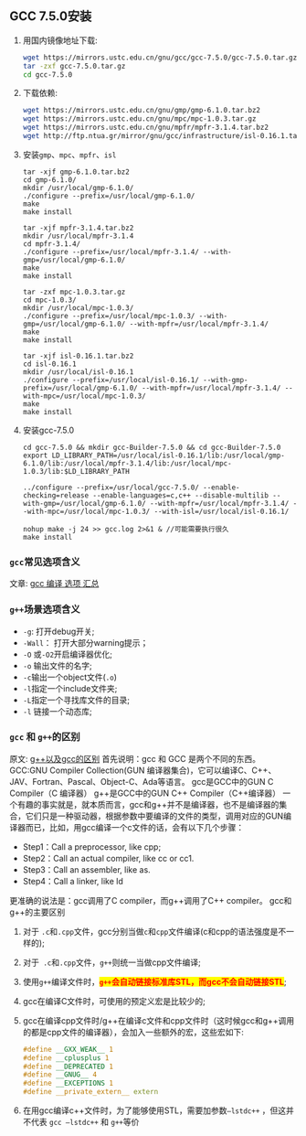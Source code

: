 ## GCC 7.5.0安装

1. 用国内镜像地址下载:

   ```sh
   wget https://mirrors.ustc.edu.cn/gnu/gcc/gcc-7.5.0/gcc-7.5.0.tar.gz
   tar -zxf gcc-7.5.0.tar.gz
   cd gcc-7.5.0
   ```

2. 下载依赖:

   ```sh
   wget https://mirrors.ustc.edu.cn/gnu/gmp/gmp-6.1.0.tar.bz2
   wget https://mirrors.ustc.edu.cn/gnu/mpc/mpc-1.0.3.tar.gz
   wget https://mirrors.ustc.edu.cn/gnu/mpfr/mpfr-3.1.4.tar.bz2
   wget http://ftp.ntua.gr/mirror/gnu/gcc/infrastructure/isl-0.16.1.tar.bz2 //这个可能比较慢
   ```

3. 安装`gmp`、`mpc`、`mpfr`、`isl`

   ```shell
   tar -xjf gmp-6.1.0.tar.bz2
   cd gmp-6.1.0/
   mkdir /usr/local/gmp-6.1.0/
   ./configure --prefix=/usr/local/gmp-6.1.0/
   make
   make install
   
   tar -xjf mpfr-3.1.4.tar.bz2
   mkdir /usr/local/mpfr-3.1.4
   cd mpfr-3.1.4/
   ./configure --prefix=/usr/local/mpfr-3.1.4/ --with-gmp=/usr/local/gmp-6.1.0/
   make
   make install
   
   tar -zxf mpc-1.0.3.tar.gz
   cd mpc-1.0.3/
   mkdir /usr/local/mpc-1.0.3/
   ./configure --prefix=/usr/local/mpc-1.0.3/ --with-gmp=/usr/local/gmp-6.1.0/ --with-mpfr=/usr/local/mpfr-3.1.4/
   make
   make install
   
   tar -xjf isl-0.16.1.tar.bz2
   cd isl-0.16.1
   mkdir /usr/local/isl-0.16.1
   ./configure --prefix=/usr/local/isl-0.16.1/ --with-gmp-prefix=/usr/local/gmp-6.1.0/ --with-mpfr=/usr/local/mpfr-3.1.4/ --with-mpc=/usr/local/mpc-1.0.3/
   make
   make install
   ```

4. 安装gcc-7.5.0

   ```shell
   cd gcc-7.5.0 && mkdir gcc-Builder-7.5.0 && cd gcc-Builder-7.5.0
   export LD_LIBRARY_PATH=/usr/local/isl-0.16.1/lib:/usr/local/gmp-6.1.0/lib:/usr/local/mpfr-3.1.4/lib:/usr/local/mpc-1.0.3/lib:$LD_LIBRARY_PATH
   
   ../configure --prefix=/usr/local/gcc-7.5.0/ --enable-checking=release --enable-languages=c,c++ --disable-multilib --with-gmp=/usr/local/gmp-6.1.0/ --with-mpfr=/usr/local/mpfr-3.1.4/ --with-mpc=/usr/local/mpc-1.0.3/ --with-isl=/usr/local/isl-0.16.1/
   
   nohup make -j 24 >> gcc.log 2>&1 & //可能需要执行很久
   make install
   ```


### `gcc`常见选项含义

文章: [gcc 编译 选项 汇总](https://zhuanlan.zhihu.com/p/347611674)

### `g++`场景选项含义

- `-g`: 打开debug开关;
- `-Wall`： 打开大部分warning提示；
- `-O` 或`-O2`开启编译器优化;
- `-o` 输出文件的名字;
- `-c`输出一个object文件(`.o`)
- `-l`指定一个include文件夹;
- `-L`指定一个寻找库文件的目录;
- `-l` 链接一个动态库;

### `gcc` 和 `g++`的区别

原文: [g++以及gcc的区别](https://www.cnblogs.com/samewang/p/4774180.html)
首先说明：gcc 和 GCC 是两个不同的东西。
GCC:GNU Compiler Collection(GUN 编译器集合)，它可以编译C、C++、JAV、Fortran、Pascal、Object-C、Ada等语言。
gcc是GCC中的GUN C Compiler（C 编译器）
g++是GCC中的GUN C++ Compiler（C++编译器）
一个有趣的事实就是，就本质而言，gcc和g++并不是编译器，也不是编译器的集合，它们只是一种驱动器，根据参数中要编译的文件的类型，调用对应的GUN编译器而已，比如，用gcc编译一个c文件的话，会有以下几个步骤：

- Step1：Call a preprocessor, like cpp;
- Step2：Call an actual compiler, like cc or cc1.
- Step3：Call an assembler, like as.
- Step4：Call a linker, like ld

更准确的说法是：gcc调用了C compiler，而g++调用了C++ compiler。
gcc和g++的主要区别

1. 对于 `.c`和`.cpp`文件，gcc分别当做`c`和`cpp`文件编译(c和cpp的语法强度是不一样的);

2. 对于` .c`和`.cpp`文件，`g++`则统一当做cpp文件编译;

3. 使用`g++`编译文件时，**<mark style="color:red">`g++`会自动链接标准库STL，而gcc不会自动链接STL</mark>**;

4. gcc在编译C文件时，可使用的预定义宏是比较少的;

5. gcc在编译cpp文件时/g++在编译c文件和cpp文件时（这时候gcc和g++调用的都是cpp文件的编译器），会加入一些额外的宏，这些宏如下:

   ```cpp
   #define __GXX_WEAK__ 1
   #define __cplusplus 1
   #define __DEPRECATED 1
   #define __GNUG__ 4
   #define __EXCEPTIONS 1
   #define __private_extern__ extern
   ```

6. 在用gcc编译c++文件时，为了能够使用STL，需要加参数`–lstdc++` ，但这并不代表 `gcc –lstdc++` 和 `g++`等价



